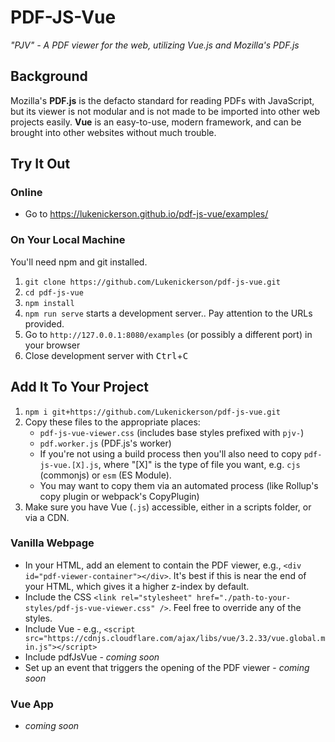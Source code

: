 # PDF-JS-Vue

*"PJV" - A PDF viewer for the web, utilizing Vue.js and Mozilla's PDF.js*

## Background

Mozilla's **PDF.js** is the defacto standard for reading PDFs with JavaScript, but its viewer is not modular and is not made to be imported into other web projects easily. **Vue** is an easy-to-use, modern framework, and can be brought into other websites without much trouble.


## Try It Out

### Online

- Go to https://lukenickerson.github.io/pdf-js-vue/examples/

### On Your Local Machine

You'll need npm and git installed.

1. `git clone https://github.com/Lukenickerson/pdf-js-vue.git`
1. `cd pdf-js-vue`
1. `npm install`
1. `npm run serve` starts a development server.. Pay attention to the URLs provided.
1. Go to `http://127.0.0.1:8080/examples` (or possibly a different port) in your browser
1. Close development server with <kbd>Ctrl</kbd>+<kbd>C</kbd>


## Add It To Your Project

1. `npm i git+https://github.com/Lukenickerson/pdf-js-vue.git`
2. Copy these files to the appropriate places:
	- `pdf-js-vue-viewer.css` (includes base styles prefixed with `pjv-`)
	- `pdf.worker.js` (PDF.js's worker)
	- If you're not using a build process then you'll also need to copy `pdf-js-vue.[X].js`, where "[X]" is the type of file you want, e.g. `cjs` (commonjs) or `esm` (ES Module).
	- You may want to copy them via an automated process (like Rollup's copy plugin or webpack's CopyPlugin)
3. Make sure you have Vue (`.js`) accessible, either in a scripts folder, or via a CDN.

### Vanilla Webpage

- In your HTML, add an element to contain the PDF viewer, e.g., `<div id="pdf-viewer-container"></div>`. It's best if this is near the end of your HTML, which gives it a higher z-index by default.
- Include the CSS `<link rel="stylesheet" href="./path-to-your-styles/pdf-js-vue-viewer.css" />`. Feel free to override any of the styles.
- Include Vue - e.g., `<script src="https://cdnjs.cloudflare.com/ajax/libs/vue/3.2.33/vue.global.min.js"></script>`
- Include pdfJsVue - *coming soon*
- Set up an event that triggers the opening of the PDF viewer - *coming soon*

### Vue App

- *coming soon*
